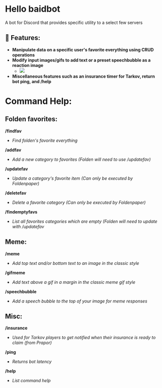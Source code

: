 # Hello baidbot
A bot for Discord that provides specific utility to a select few servers

## 🤖 Features:
- **Manipulate data on a specific user's favorite everything using CRUD operations**
- **Modify input images/gifs to add text or a preset speechbubble as a reaction image**
  - ![](https://raw.githubusercontent.com/CVScholtisek/baidbotDiscord/master/memeDemonstration.gif)
- **Miscellaneous features such as an insurance timer for Tarkov, return bot ping, and /help**

# Command Help:
## **Folden favorites:**

**/findfav**

- *Find folden's favorite everything*

**/addfav**

- *Add a new category to favorites (Folden will need to use /updatefav)*

**/updatefav**

- *Update a category's favorite item (Can only be executed by Foldenpaper)*

**/deletefav** 

- *Delete a favorite category (Can only be executed by Foldenpaper)*

**/findemptyfavs**

- *List all favorites categories which are empty (Folden will need to update with /updatefav*

## **Meme:**

**/meme** 

- *Add top text and/or bottom text to an image in the classic style*

**/gifmeme** 

- *Add text above a gif in a margin in the classic meme gif style*

**/speechbubble** 

- *Add a speech bubble to the top of your image for meme responses*

## **Misc:**

**/insurance** 

- *Used for Tarkov players to get notified when their insurance is ready to claim (from Prapor)*

**/ping** 

- *Returns bot latency*

**/help** 

- *List command help*
